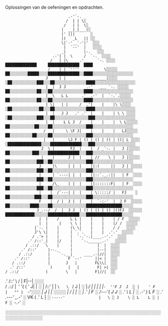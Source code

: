 Oplossingen van de oefeningen en opdrachten.

                                .-'`-.
                               /  | | \░
                              /   | |  \░
                             |  __|_|___|░
                             |' |||       ░
                             |(   _L   || ░░
                             \|`-'__`-'|'  ░░░
                              |  `--'  |   ░░░░
                             _|        |-.   ░░░
                         .-'| |  \     /  `-.  ░░░░ 
                        /   | |\     .'      `-. ░░░░                           ██████████████     ██████████████  ████
                       /    | | `''''           \░░░░░                          ██░░░░░░░░█████░░░░██████████████░░████░░░░░░░░░░░░░░░░░░
                      J     | |             _____|░░░░                         ░██░░░░░░░░░░░███░░░██░░░░░░░░░░░░░░████░░░░░░░░░░░░░░░░░░
                      |  |  J J         .-'   ___ `-. ░░░░░                     ██░░░░░░░░░░░░██░░░██░░░░░░░░░░░░░░████░░░░░░░░░░░░░░░░░░
                      |  \   L L      .'  .-'  |  `-.`.░░░░░                    ██░░░░░░░░░░░░██░░░██░░░░░░░░░░░░░░████░░░░░░░░░░░░░░░░░░
                      | \|   | |     /  .'|    |    |\ \░░░░                   ░██░░░░░░░░░░░░██░░░██░░░░░░░░░░░░░░████░░░░░░░░░░░░░░░░░░
                      |  |   J J   .' .'  |    |    | \ \ ░░░░                 ░██░░░░░░░░░░░███░░░██░░░░░░░░░░░░░░░███░░░░░░░░░░░░░░░░░░
                      |  |    L L J  /    |    |    |  \ L░░░░░                 ██░░░░░░░░░░░██░░░░██░░░░░░░░░░░░░░░███░░░░░░░░░░░░░░░░░░
                     /   |     \ \F J|    |    |    |   LJ░░░░░                 ██░░░░░░░░░░██░░░░░██░░░░░░░░░░░░░░░███░░░░░░░░░░░░░░░░░░
                     |   |      \J F | () | () | () | ()| L ░░░░               ░███████████████░░░░██████████████░░░███░░░░░░░░░░░░░░░░░░
                    J  \ |       FJ  |    |  / _`-. |   J |░░░░░                ██░░░░░░░░░░███░░░░██████████████░░░███░░░░░░░░░░░░░░░░░░
                    |    |      J |  |    | //    \ |   J |░░░░░                ██░░░░░░░░░░░░███░░██░░░░░░░░░░░░░░░███░░░░░░░░░░░░░░░░░░
                   J     |\     | |  |    ||:(     ||   J | ░░░░░               ██░░░░░░░░░░░░███░░██░░░░░░░░░░░░░░░███░░░░░░░░░░░░░░░░░░
                   |     | `----| |  |    ||::`._.:||   | F  ░░░░               ██░░░░░░░░░░░░███░░██░░░░░░░░░░░░░░░███░░░░░░░░░░░░░░░░░░
                   |     /\_    | |  |    ||:::::::F|   | F  ░░░░               ██░░░░░░░░░░░░███░░██░░░░░░░░░░░░░░░███░░░░░░░░░░░░░░░░░░ 
                   |    |  /`---| |  |    | \:::::/ |   FJ    ░                 ██░░░░░░░░░░░███░░░██░░░░░░░░░░░░░░░███░░░░░░░░░░░░░░░░░░
                   F    |  / |  J |  |    |  `-:-'  |  J F  ░░░░░               ██░░░░░░░░░████░░░░██░░░░░░░░░░░░░░░████████████████░░░░░
                  J_.--/  /  |  J J  | () | () | () |()FJ  ░░░░░░               █████████████░░░░░░██████████████░░░████████████████░░░░░
                   |  |    /     L L |    |    |    | / F  ░░░░░   
                   |  |     |    \ \ |    |    |    |/ /  ░░░░░    
                 |`-. |    |     |\ \|    |    |    / /   ░░░░   
                 J'\ \|    |     | `.`.   |    |  .'.'  ░░░░░     
                / .'> |    |     |  `-.`-.|____.-'.'  ░░░░      
              .' /::'_|    |/    |    `-.______.-'   ░░░░░        
             / .::/   \    |     |           |  |  ░░░░           
           .' /::'     |--._     |           |--|  ░░░░            
          / .::/       |    `-.__|     ____.-|//|  ░░░░           
        .' /::'        |        F `--'      ||< |  ░░░           
       / .::/          |       J   |        FL\\|  ░░░          
      .' /::'           )       |   |        F| >| ░░░          
    / .::/            (        \   |        F|//|  ░░           
   .' /::'              \       /   |        F|--| ░░░         
 / .::/                 |` `' '(   (      ' J|  |  ░ 
| /::'                  |  | ` \   \  `    / J  |  ░ 
|_:/                    |  | | |    |`-  ''F J  J  ░
                        |    ' F    |   "" |  `-'░░░
                        |     J     |      |  ░░░░
                        |     /     |      |  ░
                        |   .'      |      F  ░
                       /---'(       J     J  ░
                     .'     \        L    | ░
                  .-'        )       L    F ░
                .'       .---'       \__.-' ░
 VK            (       .'             L   | ░
                `-----'               |   \ ░
                                      J    \ ░
                                       L    L ░
                                       |    F ░
                                       `-.-' ░















 


░░░░░░░░░░░░░░░░░░░░░░░░░░░░░░░░░░░░░░░░░░░░░░░░░░░░░░░░░░░░░░
